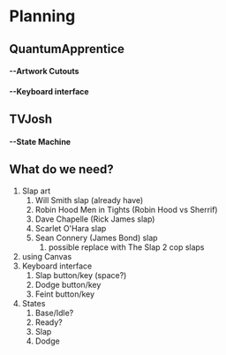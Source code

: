 # Planning

## QuantumApprentice
#### --Artwork Cutouts
#### --Keyboard interface

## TVJosh
#### --State Machine

## What do we need?
1. Slap art
    1. Will Smith slap (already have)
    2. Robin Hood Men in Tights (Robin Hood vs Sherrif)
    3. Dave Chapelle (Rick James slap)
    4. Scarlet O'Hara slap
    5. Sean Connery (James Bond) slap
        1. possible replace with The Slap 2 cop slaps
2. using Canvas
3. Keyboard interface
    1. Slap button/key (space?)
    2. Dodge button/key
    3. Feint button/key
4. States
    1. Base/Idle?
    2. Ready?
    3. Slap
    4. Dodge